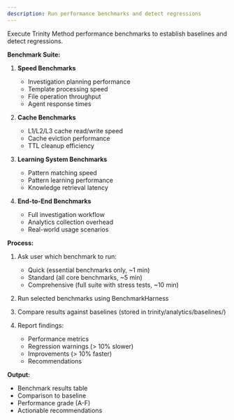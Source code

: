 ```yaml
---
description: Run performance benchmarks and detect regressions
---
```


Execute Trinity Method performance benchmarks to establish baselines and detect regressions.

**Benchmark Suite:**

1. **Speed Benchmarks**
   - Investigation planning performance
   - Template processing speed
   - File operation throughput
   - Agent response times

2. **Cache Benchmarks**
   - L1/L2/L3 cache read/write speed
   - Cache eviction performance
   - TTL cleanup efficiency

3. **Learning System Benchmarks**
   - Pattern matching speed
   - Pattern learning performance
   - Knowledge retrieval latency

4. **End-to-End Benchmarks**
   - Full investigation workflow
   - Analytics collection overhead
   - Real-world usage scenarios

**Process:**
1. Ask user which benchmark to run:
   - Quick (essential benchmarks only, ~1 min)
   - Standard (all core benchmarks, ~5 min)
   - Comprehensive (full suite with stress tests, ~10 min)

2. Run selected benchmarks using BenchmarkHarness

3. Compare results against baselines (stored in trinity/analytics/baselines/)

4. Report findings:
   - Performance metrics
   - Regression warnings (> 10% slower)
   - Improvements (> 10% faster)
   - Recommendations

**Output:**
- Benchmark results table
- Comparison to baseline
- Performance grade (A-F)
- Actionable recommendations
